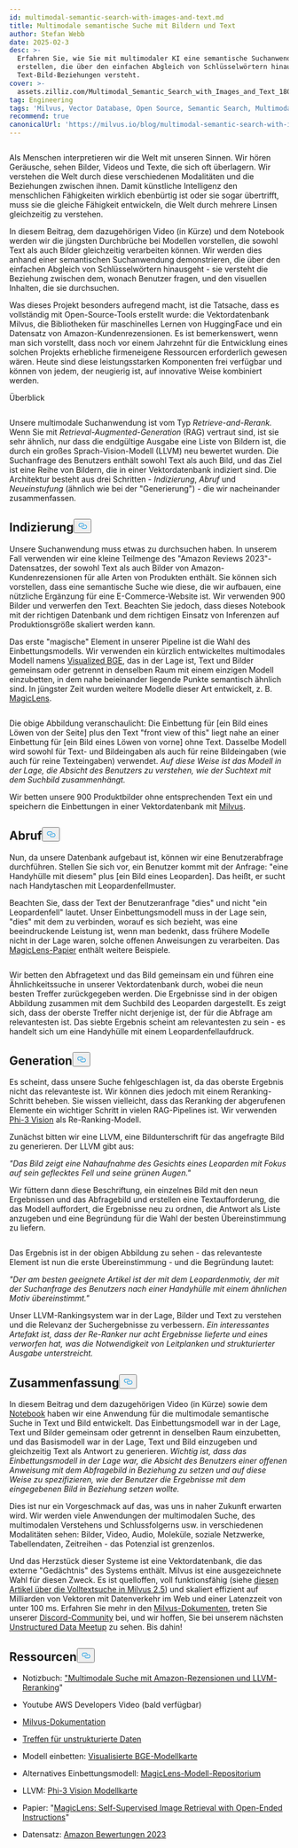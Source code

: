 ```yaml
---
id: multimodal-semantic-search-with-images-and-text.md
title: Multimodale semantische Suche mit Bildern und Text
author: Stefan Webb
date: 2025-02-3
desc: >-
  Erfahren Sie, wie Sie mit multimodaler KI eine semantische Suchanwendung
  erstellen, die über den einfachen Abgleich von Schlüsselwörtern hinaus auch
  Text-Bild-Beziehungen versteht.
cover: >-
  assets.zilliz.com/Multimodal_Semantic_Search_with_Images_and_Text_180d89d5aa.png
tag: Engineering
tags: 'Milvus, Vector Database, Open Source, Semantic Search, Multimodal AI'
recommend: true
canonicalUrl: 'https://milvus.io/blog/multimodal-semantic-search-with-images-and-text.md'
---
```

<p>
  <span class="img-wrapper">
    <img translate="no" src="https://assets.zilliz.com/Multimodal_Semantic_Search_with_Images_and_Text_180d89d5aa.png" alt="" class="doc-image" id="" />
    <span></span>
  </span>
</p>
<p>Als Menschen interpretieren wir die Welt mit unseren Sinnen. Wir hören Geräusche, sehen Bilder, Videos und Texte, die sich oft überlagern. Wir verstehen die Welt durch diese verschiedenen Modalitäten und die Beziehungen zwischen ihnen. Damit künstliche Intelligenz den menschlichen Fähigkeiten wirklich ebenbürtig ist oder sie sogar übertrifft, muss sie die gleiche Fähigkeit entwickeln, die Welt durch mehrere Linsen gleichzeitig zu verstehen.</p>
<p>In diesem Beitrag, dem dazugehörigen Video (in Kürze) und dem Notebook werden wir die jüngsten Durchbrüche bei Modellen vorstellen, die sowohl Text als auch Bilder gleichzeitig verarbeiten können. Wir werden dies anhand einer semantischen Suchanwendung demonstrieren, die über den einfachen Abgleich von Schlüsselwörtern hinausgeht - sie versteht die Beziehung zwischen dem, wonach Benutzer fragen, und den visuellen Inhalten, die sie durchsuchen.</p>
<p>Was dieses Projekt besonders aufregend macht, ist die Tatsache, dass es vollständig mit Open-Source-Tools erstellt wurde: die Vektordatenbank Milvus, die Bibliotheken für maschinelles Lernen von HuggingFace und ein Datensatz von Amazon-Kundenrezensionen. Es ist bemerkenswert, wenn man sich vorstellt, dass noch vor einem Jahrzehnt für die Entwicklung eines solchen Projekts erhebliche firmeneigene Ressourcen erforderlich gewesen wären. Heute sind diese leistungsstarken Komponenten frei verfügbar und können von jedem, der neugierig ist, auf innovative Weise kombiniert werden.</p>
<custom-h1>Überblick</custom-h1><p>
  <span class="img-wrapper">
    <img translate="no" src="https://assets.zilliz.com/overview_97a124bc9a.jpg" alt="" class="doc-image" id="" />
    <span></span>
  </span>
</p>
<p>Unsere multimodale Suchanwendung ist vom Typ <em>Retrieve-and-Rerank.</em> Wenn Sie mit <em>Retrieval-Augmented-Generation</em> (RAG) vertraut sind, ist sie sehr ähnlich, nur dass die endgültige Ausgabe eine Liste von Bildern ist, die durch ein großes Sprach-Vision-Modell (LLVM) neu bewertet wurden. Die Suchanfrage des Benutzers enthält sowohl Text als auch Bild, und das Ziel ist eine Reihe von Bildern, die in einer Vektordatenbank indiziert sind. Die Architektur besteht aus drei Schritten - <em>Indizierung</em>, <em>Abruf</em> und <em>Neueinstufung</em> (ähnlich wie bei der "Generierung") - die wir nacheinander zusammenfassen.</p>
<h2 id="Indexing" class="common-anchor-header">Indizierung<button data-href="#Indexing" class="anchor-icon" translate="no">
      <svg translate="no"
        aria-hidden="true"
        focusable="false"
        height="20"
        version="1.1"
        viewBox="0 0 16 16"
        width="16"
      >
        <path
          fill="#0092E4"
          fill-rule="evenodd"
          d="M4 9h1v1H4c-1.5 0-3-1.69-3-3.5S2.55 3 4 3h4c1.45 0 3 1.69 3 3.5 0 1.41-.91 2.72-2 3.25V8.59c.58-.45 1-1.27 1-2.09C10 5.22 8.98 4 8 4H4c-.98 0-2 1.22-2 2.5S3 9 4 9zm9-3h-1v1h1c1 0 2 1.22 2 2.5S13.98 12 13 12H9c-.98 0-2-1.22-2-2.5 0-.83.42-1.64 1-2.09V6.25c-1.09.53-2 1.84-2 3.25C6 11.31 7.55 13 9 13h4c1.45 0 3-1.69 3-3.5S14.5 6 13 6z"
        ></path>
      </svg>
    </button></h2><p>Unsere Suchanwendung muss etwas zu durchsuchen haben. In unserem Fall verwenden wir eine kleine Teilmenge des "Amazon Reviews 2023"-Datensatzes, der sowohl Text als auch Bilder von Amazon-Kundenrezensionen für alle Arten von Produkten enthält. Sie können sich vorstellen, dass eine semantische Suche wie diese, die wir aufbauen, eine nützliche Ergänzung für eine E-Commerce-Website ist. Wir verwenden 900 Bilder und verwerfen den Text. Beachten Sie jedoch, dass dieses Notebook mit der richtigen Datenbank und dem richtigen Einsatz von Inferenzen auf Produktionsgröße skaliert werden kann.</p>
<p>Das erste "magische" Element in unserer Pipeline ist die Wahl des Einbettungsmodells. Wir verwenden ein kürzlich entwickeltes multimodales Modell namens <a href="https://huggingface.co/BAAI/bge-visualized">Visualized BGE</a>, das in der Lage ist, Text und Bilder gemeinsam oder getrennt in denselben Raum mit einem einzigen Modell einzubetten, in dem nahe beieinander liegende Punkte semantisch ähnlich sind. In jüngster Zeit wurden weitere Modelle dieser Art entwickelt, z. B. <a href="https://github.com/google-deepmind/magiclens">MagicLens</a>.</p>
<p>
  <span class="img-wrapper">
    <img translate="no" src="https://assets.zilliz.com/indexing_1937241be5.jpg" alt="" class="doc-image" id="" />
    <span></span>
  </span>
</p>
<p>Die obige Abbildung veranschaulicht: Die Einbettung für [ein Bild eines Löwen von der Seite] plus den Text "front view of this" liegt nahe an einer Einbettung für [ein Bild eines Löwen von vorne] ohne Text. Dasselbe Modell wird sowohl für Text- und Bildeingaben als auch für reine Bildeingaben (wie auch für reine Texteingaben) verwendet. <em>Auf diese Weise ist das Modell in der Lage, die Absicht des Benutzers zu verstehen, wie der Suchtext mit dem Suchbild zusammenhängt.</em></p>
<p>Wir betten unsere 900 Produktbilder ohne entsprechenden Text ein und speichern die Einbettungen in einer Vektordatenbank mit <a href="https://milvus.io/docs">Milvus</a>.</p>
<h2 id="Retrieval" class="common-anchor-header">Abruf<button data-href="#Retrieval" class="anchor-icon" translate="no">
      <svg translate="no"
        aria-hidden="true"
        focusable="false"
        height="20"
        version="1.1"
        viewBox="0 0 16 16"
        width="16"
      >
        <path
          fill="#0092E4"
          fill-rule="evenodd"
          d="M4 9h1v1H4c-1.5 0-3-1.69-3-3.5S2.55 3 4 3h4c1.45 0 3 1.69 3 3.5 0 1.41-.91 2.72-2 3.25V8.59c.58-.45 1-1.27 1-2.09C10 5.22 8.98 4 8 4H4c-.98 0-2 1.22-2 2.5S3 9 4 9zm9-3h-1v1h1c1 0 2 1.22 2 2.5S13.98 12 13 12H9c-.98 0-2-1.22-2-2.5 0-.83.42-1.64 1-2.09V6.25c-1.09.53-2 1.84-2 3.25C6 11.31 7.55 13 9 13h4c1.45 0 3-1.69 3-3.5S14.5 6 13 6z"
        ></path>
      </svg>
    </button></h2><p>Nun, da unsere Datenbank aufgebaut ist, können wir eine Benutzerabfrage durchführen. Stellen Sie sich vor, ein Benutzer kommt mit der Anfrage: "eine Handyhülle mit diesem" plus [ein Bild eines Leoparden]. Das heißt, er sucht nach Handytaschen mit Leopardenfellmuster.</p>
<p>Beachten Sie, dass der Text der Benutzeranfrage "dies" und nicht "ein Leopardenfell" lautet. Unser Einbettungsmodell muss in der Lage sein, "dies" mit dem zu verbinden, worauf es sich bezieht, was eine beeindruckende Leistung ist, wenn man bedenkt, dass frühere Modelle nicht in der Lage waren, solche offenen Anweisungen zu verarbeiten. Das <a href="https://arxiv.org/abs/2403.19651">MagicLens-Papier</a> enthält weitere Beispiele.</p>
<p>
  <span class="img-wrapper">
    <img translate="no" src="https://assets.zilliz.com/Retrieval_ad64f48e49.png" alt="" class="doc-image" id="" />
    <span></span>
  </span>
</p>
<p>Wir betten den Abfragetext und das Bild gemeinsam ein und führen eine Ähnlichkeitssuche in unserer Vektordatenbank durch, wobei die neun besten Treffer zurückgegeben werden. Die Ergebnisse sind in der obigen Abbildung zusammen mit dem Suchbild des Leoparden dargestellt. Es zeigt sich, dass der oberste Treffer nicht derjenige ist, der für die Abfrage am relevantesten ist. Das siebte Ergebnis scheint am relevantesten zu sein - es handelt sich um eine Handyhülle mit einem Leopardenfellaufdruck.</p>
<h2 id="Generation" class="common-anchor-header">Generation<button data-href="#Generation" class="anchor-icon" translate="no">
      <svg translate="no"
        aria-hidden="true"
        focusable="false"
        height="20"
        version="1.1"
        viewBox="0 0 16 16"
        width="16"
      >
        <path
          fill="#0092E4"
          fill-rule="evenodd"
          d="M4 9h1v1H4c-1.5 0-3-1.69-3-3.5S2.55 3 4 3h4c1.45 0 3 1.69 3 3.5 0 1.41-.91 2.72-2 3.25V8.59c.58-.45 1-1.27 1-2.09C10 5.22 8.98 4 8 4H4c-.98 0-2 1.22-2 2.5S3 9 4 9zm9-3h-1v1h1c1 0 2 1.22 2 2.5S13.98 12 13 12H9c-.98 0-2-1.22-2-2.5 0-.83.42-1.64 1-2.09V6.25c-1.09.53-2 1.84-2 3.25C6 11.31 7.55 13 9 13h4c1.45 0 3-1.69 3-3.5S14.5 6 13 6z"
        ></path>
      </svg>
    </button></h2><p>Es scheint, dass unsere Suche fehlgeschlagen ist, da das oberste Ergebnis nicht das relevanteste ist. Wir können dies jedoch mit einem Reranking-Schritt beheben. Sie wissen vielleicht, dass das Reranking der abgerufenen Elemente ein wichtiger Schritt in vielen RAG-Pipelines ist. Wir verwenden <a href="https://huggingface.co/microsoft/Phi-3-vision-128k-instruct">Phi-3 Vision</a> als Re-Ranking-Modell.</p>
<p>Zunächst bitten wir eine LLVM, eine Bildunterschrift für das angefragte Bild zu generieren. Der LLVM gibt aus:</p>
<p><em>"Das Bild zeigt eine Nahaufnahme des Gesichts eines Leoparden mit Fokus auf sein geflecktes Fell und seine grünen Augen."</em></p>
<p>Wir füttern dann diese Beschriftung, ein einzelnes Bild mit den neun Ergebnissen und das Abfragebild und erstellen eine Textaufforderung, die das Modell auffordert, die Ergebnisse neu zu ordnen, die Antwort als Liste anzugeben und eine Begründung für die Wahl der besten Übereinstimmung zu liefern.</p>
<p>
  <span class="img-wrapper">
    <img translate="no" src="https://assets.zilliz.com/Generation_b016a6c26a.png" alt="" class="doc-image" id="" />
    <span></span>
  </span>
</p>
<p>Das Ergebnis ist in der obigen Abbildung zu sehen - das relevanteste Element ist nun die erste Übereinstimmung - und die Begründung lautet:</p>
<p><em>"Der am besten geeignete Artikel ist der mit dem Leopardenmotiv, der mit der Suchanfrage des Benutzers nach einer Handyhülle mit einem ähnlichen Motiv übereinstimmt."</em></p>
<p>Unser LLVM-Rankingsystem war in der Lage, Bilder und Text zu verstehen und die Relevanz der Suchergebnisse zu verbessern. <em>Ein interessantes Artefakt ist, dass der Re-Ranker nur acht Ergebnisse lieferte und eines verworfen hat, was die Notwendigkeit von Leitplanken und strukturierter Ausgabe unterstreicht.</em></p>
<h2 id="Summary" class="common-anchor-header">Zusammenfassung<button data-href="#Summary" class="anchor-icon" translate="no">
      <svg translate="no"
        aria-hidden="true"
        focusable="false"
        height="20"
        version="1.1"
        viewBox="0 0 16 16"
        width="16"
      >
        <path
          fill="#0092E4"
          fill-rule="evenodd"
          d="M4 9h1v1H4c-1.5 0-3-1.69-3-3.5S2.55 3 4 3h4c1.45 0 3 1.69 3 3.5 0 1.41-.91 2.72-2 3.25V8.59c.58-.45 1-1.27 1-2.09C10 5.22 8.98 4 8 4H4c-.98 0-2 1.22-2 2.5S3 9 4 9zm9-3h-1v1h1c1 0 2 1.22 2 2.5S13.98 12 13 12H9c-.98 0-2-1.22-2-2.5 0-.83.42-1.64 1-2.09V6.25c-1.09.53-2 1.84-2 3.25C6 11.31 7.55 13 9 13h4c1.45 0 3-1.69 3-3.5S14.5 6 13 6z"
        ></path>
      </svg>
    </button></h2><p>In diesem Beitrag und dem dazugehörigen Video (in Kürze) sowie dem <a href="https://github.com/milvus-io/bootcamp/blob/master/bootcamp/tutorials/quickstart/multimodal_retrieval_amazon_reviews.ipynb">Notebook</a> haben wir eine Anwendung für die multimodale semantische Suche in Text und Bild entwickelt. Das Einbettungsmodell war in der Lage, Text und Bilder gemeinsam oder getrennt in denselben Raum einzubetten, und das Basismodell war in der Lage, Text und Bild einzugeben und gleichzeitig Text als Antwort zu generieren. <em>Wichtig ist, dass das Einbettungsmodell in der Lage war, die Absicht des Benutzers einer offenen Anweisung mit dem Abfragebild in Beziehung zu setzen und auf diese Weise zu spezifizieren, wie der Benutzer die Ergebnisse mit dem eingegebenen Bild in Beziehung setzen wollte.</em></p>
<p>Dies ist nur ein Vorgeschmack auf das, was uns in naher Zukunft erwarten wird. Wir werden viele Anwendungen der multimodalen Suche, des multimodalen Verstehens und Schlussfolgerns usw. in verschiedenen Modalitäten sehen: Bilder, Video, Audio, Moleküle, soziale Netzwerke, Tabellendaten, Zeitreihen - das Potenzial ist grenzenlos.</p>
<p>Und das Herzstück dieser Systeme ist eine Vektordatenbank, die das externe "Gedächtnis" des Systems enthält. Milvus ist eine ausgezeichnete Wahl für diesen Zweck. Es ist quelloffen, voll funktionsfähig (siehe <a href="https://milvus.io/blog/get-started-with-hybrid-semantic-full-text-search-with-milvus-2-5.md">diesen Artikel über die Volltextsuche in Milvus 2.5</a>) und skaliert effizient auf Milliarden von Vektoren mit Datenverkehr im Web und einer Latenzzeit von unter 100 ms. Erfahren Sie mehr in den <a href="https://milvus.io/docs">Milvus-Dokumenten</a>, treten Sie unserer <a href="https://milvus.io/discord">Discord-Community</a> bei, und wir hoffen, Sie bei unserem nächsten <a href="https://lu.ma/unstructured-data-meetup">Unstructured Data Meetup</a> zu sehen. Bis dahin!</p>
<h2 id="Resources" class="common-anchor-header">Ressourcen<button data-href="#Resources" class="anchor-icon" translate="no">
      <svg translate="no"
        aria-hidden="true"
        focusable="false"
        height="20"
        version="1.1"
        viewBox="0 0 16 16"
        width="16"
      >
        <path
          fill="#0092E4"
          fill-rule="evenodd"
          d="M4 9h1v1H4c-1.5 0-3-1.69-3-3.5S2.55 3 4 3h4c1.45 0 3 1.69 3 3.5 0 1.41-.91 2.72-2 3.25V8.59c.58-.45 1-1.27 1-2.09C10 5.22 8.98 4 8 4H4c-.98 0-2 1.22-2 2.5S3 9 4 9zm9-3h-1v1h1c1 0 2 1.22 2 2.5S13.98 12 13 12H9c-.98 0-2-1.22-2-2.5 0-.83.42-1.64 1-2.09V6.25c-1.09.53-2 1.84-2 3.25C6 11.31 7.55 13 9 13h4c1.45 0 3-1.69 3-3.5S14.5 6 13 6z"
        ></path>
      </svg>
    </button></h2><ul>
<li><p>Notizbuch: <a href="https://github.com/milvus-io/bootcamp/blob/master/bootcamp/tutorials/quickstart/multimodal_retrieval_amazon_reviews.ipynb">"Multimodale Suche mit Amazon-Rezensionen und LLVM-Reranking</a>"</p></li>
<li><p>Youtube AWS Developers Video (bald verfügbar)</p></li>
<li><p><a href="https://milvus.io/docs">Milvus-Dokumentation</a></p></li>
<li><p><a href="https://lu.ma/unstructured-data-meetup">Treffen für unstrukturierte Daten</a></p></li>
<li><p>Modell einbetten: <a href="https://huggingface.co/BAAI/bge-visualized">Visualisierte BGE-Modellkarte</a></p></li>
<li><p>Alternatives Einbettungsmodell: <a href="https://github.com/google-deepmind/magiclens">MagicLens-Modell-Repositorium</a></p></li>
<li><p>LLVM: <a href="https://huggingface.co/microsoft/Phi-3-vision-128k-instruct">Phi-3 Vision Modellkarte</a></p></li>
<li><p>Papier: "<a href="https://arxiv.org/abs/2403.19651">MagicLens: Self-Supervised Image Retrieval with Open-Ended Instructions</a>"</p></li>
<li><p>Datensatz: <a href="https://amazon-reviews-2023.github.io/">Amazon Bewertungen 2023</a></p></li>
</ul>
